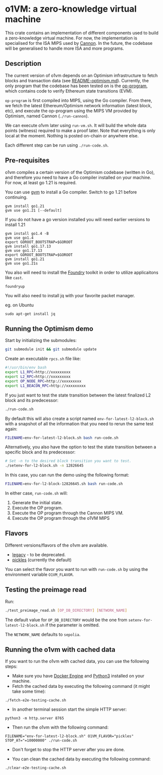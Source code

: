 # o1VM: a zero-knowledge virtual machine

This crate contains an implementation of different components used to build a
zero-knowledge virtual machine. For now, the implementation is specialised for
the ISA MIPS used by [Cannon](https://github.com/ethereum-optimism/cannon). In
the future, the codebase will be generalised to handle more ISA and more
programs.

## Description

The current version of o1vm depends on an Optimism infrastructure to fetch
blocks and transaction data (see [README-optimism.md](./README-optimism.md)).
Currently, the only program that the codebase has been tested on is the
[op-program](./ethereum-optimism/op-program), which contains code to verify
Ethereum state transitions (EVM).

`op-program` is first compiled into MIPS, using the Go compiler.
From there, we fetch the latest Ethereum/Optimism network information (latest
block, etc), and execute the op-program using the MIPS VM provided by Optimism,
named Cannon (`./run-cannon`).

We can execute o1vm later using `run-vm.sh`. It will build the whole data
points (witness) required to make a proof later.
Note that everything is only local at the moment. Nothing is posted on-chain or
anywhere else.

Each different step can be run using `./run-code.sh`.

## Pre-requisites

o1vm compiles a certain version of the Optimism codebase (written in Go), and
therefore you need to have a Go compiler installed on your machine. For now,
at least go 1.21 is required.

You can use [gvm](https://github.com/moovweb/gvm) to install a Go compiler.
Switch to go 1.21 before continuing.

```shell
gvm install go1.21
gvm use go1.21 [--default]
```

If you do not have a go version installed you will need earlier versions
to install 1.21

```shell
gvm install go1.4 -B
gvm use go1.4
export GOROOT_BOOTSTRAP=$GOROOT
gvm install go1.17.13
gvm use go1.17.13
export GOROOT_BOOTSTRAP=$GOROOT
gvm install go1.21
gvm use go1.21s
```

You also will need to install the [Foundry](https://getfoundry.sh/) toolkit
in order to utilize applicaitons like `cast`.

```shell
foundryup
```

You will also need to install jq with your favorite packet manager.

eg. on Ubuntu

```shell
sudo apt-get install jq
```

## Running the Optimism demo

Start by initializing the submodules:

```bash
git submodule init && git submodule update
```

Create an executable `rpcs.sh` file like:

```bash
#!/usr/bin/env bash
export L1_RPC=http://xxxxxxxxx
export L2_RPC=http://xxxxxxxxx
export OP_NODE_RPC=http://xxxxxxxxx
export L1_BEACON_RPC=http://xxxxxxxxx
```

If you just want to test the state transition between the latest finalized L2
block and its predecessor:

```bash
./run-code.sh
```

By default this will also create a script named `env-for-latest-l2-block.sh` with a
snapshot of all the information that you need to rerun the same test again:

```bash
FILENAME=env-for-latest-l2-block.sh bash run-code.sh
```

Alternatively, you also have the option to test the state transition between a
specific block and its predecessor:

```bash
# Set -n to the desired block transition you want to test.
./setenv-for-l2-block.sh -n 12826645
```

In this case, you can run the demo using the following format:

```bash
FILENAME=env-for-l2-block-12826645.sh bash run-code.sh
```

In either case, `run-code.sh` will:

1. Generate the initial state.
2. Execute the OP program.
3. Execute the OP program through the Cannon MIPS VM.
4. Execute the OP program through the o1VM MIPS

## Flavors

Different versions/flavors of the o1vm are available.

- [legacy](./src/legacy/mod.rs) - to be deprecated.
- [pickles](./src/pickles/mod.rs) (currently the default)

You can select the flavor you want to run with `run-code.sh` by using the
environment variable `O1VM_FLAVOR`.

## Testing the preimage read

Run:

```bash
./test_preimage_read.sh [OP_DB_DIRECTORY] [NETWORK_NAME]
```

The default value for `OP_DB_DIRECTORY` would be the one from
`setenv-for-latest-l2-block.sh` if the parameter is omitted.

The `NETWORK_NAME` defaults to `sepolia`.

## Running the o1vm with cached data

If you want to run the o1vm with cached data, you can use the following steps:

- Make sure you have [Docker Engine](https://docs.docker.com/engine/install/) and [Python3](https://www.python.org/downloads/) installed on your machine.
- Fetch the cached data by executing the following command (it might take some time):

```shell
./fetch-e2e-testing-cache.sh
```

- In another terminal session start the simple HTTP server:

```shell
python3 -m http.server 8765
```

- Then run the o1vm with the following command:

```shell
FILENAME="env-for-latest-l2-block.sh" O1VM_FLAVOR="pickles" STOP_AT="=10000000" ./run-code.sh
```

- Don't forget to stop the HTTP server after you are done.

- You can clean the cached data by executing the following command:

```shell
./clear-e2e-testing-cache.sh
```
